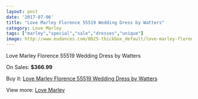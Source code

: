 ```yaml
---
layout: post
date: '2017-07-06'
title: "Love Marley Florence 55519 Wedding Dress by Watters"
category: Love Marley
tags: ["marley","special","sale","dresses","unique"]
image: http://www.eudances.com/8025-thickbox_default/love-marley-florence-55519-wedding-dress-by-watters.jpg
---
```

Love Marley Florence 55519 Wedding Dress by Watters

On Sales: **$366.99**
<a href="https://www.eudances.com/en/love-marley/2801-love-marley-florence-55519-wedding-dress-by-watters.html"><amp-img layout="responsive" width="600" height="600" src="//www.eudances.com/8025-thickbox_default/love-marley-florence-55519-wedding-dress-by-watters.jpg" alt="Love Marley Florence 55519 Wedding Dress by Watters 0" /></a>
<a href="https://www.eudances.com/en/love-marley/2801-love-marley-florence-55519-wedding-dress-by-watters.html"><amp-img layout="responsive" width="600" height="600" src="//www.eudances.com/8027-thickbox_default/love-marley-florence-55519-wedding-dress-by-watters.jpg" alt="Love Marley Florence 55519 Wedding Dress by Watters 1" /></a>
<a href="https://www.eudances.com/en/love-marley/2801-love-marley-florence-55519-wedding-dress-by-watters.html"><amp-img layout="responsive" width="600" height="600" src="//www.eudances.com/8026-thickbox_default/love-marley-florence-55519-wedding-dress-by-watters.jpg" alt="Love Marley Florence 55519 Wedding Dress by Watters 2" /></a>

Buy it: [Love Marley Florence 55519 Wedding Dress by Watters](https://www.eudances.com/en/love-marley/2801-love-marley-florence-55519-wedding-dress-by-watters.html "Love Marley Florence 55519 Wedding Dress by Watters")

View more: [Love Marley](https://www.eudances.com/en/44-love-marley "Love Marley")